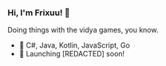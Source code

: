### Hi, I'm Frixuu! 👋

Doing things with the vidya games, you know.


- :hammer: C#, Java, Kotlin, JavaScript, Go
- :rocket: Launching [REDACTED] soon!
